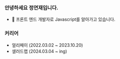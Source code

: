 ### 안녕하세요 정연재입니다.

- 🌱 프론트 엔드 개발자로 Javascript를 알아가고 있습니다.

### 커리어

- 얼리페이 (2022.03.02 ~ 2023.10.20)
- 샐러드랩 (2024.03.04 ~ ing)
